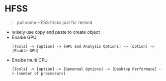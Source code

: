 # HFSS
>put some HFSS tricks just for remind

* wisely use copy and paste to create object
* Enalbe GPU
  ```
  [Tools] -> [option] -> [HPC and Analysis Options] -> [option] -> [Enable GPU]
  ```
* Enalbe multi CPU
  ```
  [Tools] -> [option] -> [Genennal Options] -> [Desktop Performace] -> [number of processors]
  ```
